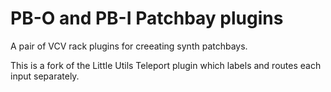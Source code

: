 # PB-O and PB-I Patchbay plugins

A pair of VCV rack plugins for creeating synth patchbays.

This is a fork of the Little Utils Teleport plugin which labels and routes each input separately.